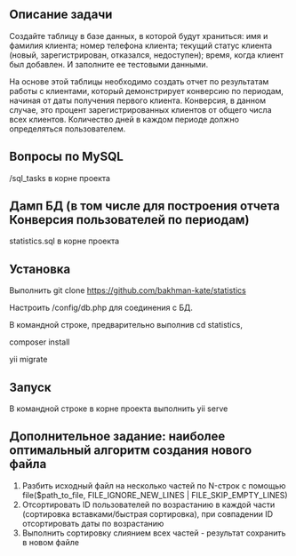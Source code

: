Описание задачи
-------------------
Создайте таблицу в базе данных, в которой будут храниться: имя и фамилия клиента; номер телефона клиента; текущий статус клиента (новый, зарегистрирован, отказался, недоступен); время, когда клиент был добавлен. И заполните ее тестовыми данными.

На основе этой таблицы необходимо создать отчет по результатам работы с клиентами, который демонстрирует конверсию по периодам, начиная от даты получения первого клиента. Конверсия, в данном случае, это процент зарегистрированных клиентов от общего числа всех клиентов. Количество дней в каждом периоде должно определяться пользователем.

Вопросы по MySQL
-------------------
/sql_tasks в корне проекта

Дамп БД (в том числе для построения отчета Конверсия пользователей по периодам) 
-------------------
statistics.sql в корне проекта

Установка
-------------------
Выполнить git clone https://github.com/bakhman-kate/statistics

Настроить /config/db.php для соединения с БД.

В командной строке, предварительно выполнив cd statistics,

composer install

yii migrate


Запуск
-------------------
В командной строке в корне проекта выполнить yii serve


Дополнительное задание: наиболее оптимальный алгоритм создания нового файла
-------------------
1. Разбить исходный файл на несколько частей по N-строк с помощью file($path_to_file, FILE_IGNORE_NEW_LINES | FILE_SKIP_EMPTY_LINES)
2. Отсортировать ID пользователей по возрастанию в каждой части (сортировка вставками/быстрая сортировка), при совпадении ID отсортировать даты по возрастанию
3. Выполнить сортировку слиянием всех частей - результат сохранить в новом файле